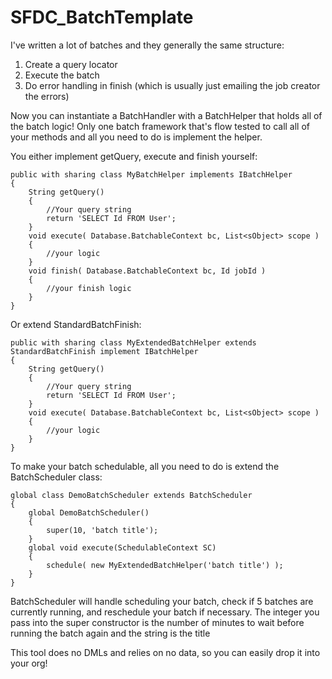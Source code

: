SFDC_BatchTemplate
==================

I've written a lot of batches and they generally the same structure:

1) Create a query locator
2) Execute the batch
3) Do error handling in finish (which is usually just emailing the job creator the errors)

Now you can instantiate a BatchHandler with a BatchHelper that holds all of the batch logic!
Only one batch framework that's flow tested to call all of your methods and all you need to do is implement the helper.

You either implement getQuery, execute and finish yourself:

	public with sharing class MyBatchHelper implements IBatchHelper
	{
		String getQuery()
		{
			//Your query string
			return 'SELECT Id FROM User';
		}
	    void execute( Database.BatchableContext bc, List<sObject> scope )
    	{
    		//your logic
 	    }
    	void finish( Database.BatchableContext bc, Id jobId )
    	{
	    	//your finish logic
    	}
    }

Or extend StandardBatchFinish:

	public with sharing class MyExtendedBatchHelper extends StandardBatchFinish implement IBatchHelper
	{
		String getQuery()
		{
			//Your query string
			return 'SELECT Id FROM User';
		}
    	void execute( Database.BatchableContext bc, List<sObject> scope )
    	{
    		//your logic
    	}
    }
    
To make your batch schedulable, all you need to do is extend the BatchScheduler class:

	global class DemoBatchScheduler extends BatchScheduler
	{	
    	global DemoBatchScheduler()
	    {
    	    super(10, 'batch title');
    	}
    	global void execute(SchedulableContext SC)
	    {
    	    schedule( new MyExtendedBatchHelper('batch title') );
    	}
	}
	
BatchScheduler will handle scheduling your batch, check if 5 batches are currently running, and reschedule your batch if necessary. The integer you pass into the super constructor is the number of minutes to wait before running the batch again and the string is the title

This tool does no DMLs and relies on no data, so you can easily drop it into your org!